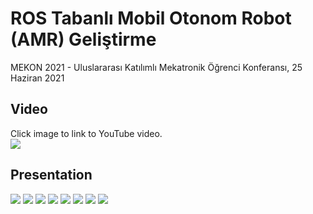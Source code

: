 # ROS Tabanlı Mobil Otonom Robot (AMR) Geliştirme


MEKON 2021 - Uluslararası Katılımlı Mekatronik Öğrenci Konferansı, 25 Haziran 2021 


  ## Video
Click image to link to YouTube video.  
[![](https://github.com/mkorkmz/ROS-Tabanli-Mobil-Otonom-Robot-AMR-Gelistirme/blob/main/0001.jpg?raw=true?raw=true)](https://youtu.be/kJCJpDbcXOg)   


  ## Presentation
![](https://github.com/mkorkmz/ROS-Tabanli-Mobil-Otonom-Robot-AMR-Gelistirme/blob/main/0002.jpg?raw=true?raw=true)
![](https://github.com/mkorkmz/ROS-Tabanli-Mobil-Otonom-Robot-AMR-Gelistirme/blob/main/0003.jpg?raw=true?raw=true)
![](https://github.com/mkorkmz/ROS-Tabanli-Mobil-Otonom-Robot-AMR-Gelistirme/blob/main/0004.jpg?raw=true?raw=true)
![](https://github.com/mkorkmz/ROS-Tabanli-Mobil-Otonom-Robot-AMR-Gelistirme/blob/main/0005.jpg?raw=true?raw=true)
![](https://github.com/mkorkmz/ROS-Tabanli-Mobil-Otonom-Robot-AMR-Gelistirme/blob/main/0006.jpg?raw=true?raw=true)
![](https://github.com/mkorkmz/ROS-Tabanli-Mobil-Otonom-Robot-AMR-Gelistirme/blob/main/0007.jpg?raw=true?raw=true)
![](https://github.com/mkorkmz/ROS-Tabanli-Mobil-Otonom-Robot-AMR-Gelistirme/blob/main/0008.jpg?raw=true?raw=true)
![](https://github.com/mkorkmz/ROS-Tabanli-Mobil-Otonom-Robot-AMR-Gelistirme/blob/main/0009.jpg?raw=true?raw=true)
